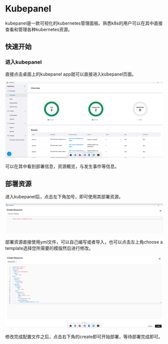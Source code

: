 # Kubepanel

kubepanel是一款可视化的kubernetes管理面板。熟悉k8s的用户可以在其中直接查看和管理各种kubernetes资源。

## 快速开始

### 进入kubepanel

直接点击桌面上的kubepanel app就可以直接进入kubepanel页面。

![](./images/kubepanel-1.png)

可以在其中看到部署信息，资源概览，与发生事件等信息。

## 部署资源

进入kubepanel后，点击左下角加号，即可使用其部署资源。

![](./images/kubepanel-2.png)

部署资源直接使用yml文件，可以自己编写或者导入，也可以点击左上角choose a template选择您所需要的模版然后进行修改。

![](./images/kubepanel-3.png)

修改完成配置文件之后，点击右下角的create即可开始部署，等待部署完成即可。
